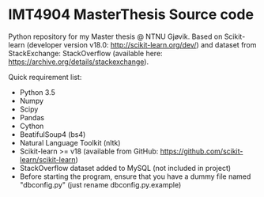 # IMT4904 MasterThesis Source code

Python repository for my Master thesis @ NTNU Gjøvik.
Based on Scikit-learn (developer version v18.0: http://scikit-learn.org/dev/) 
and dataset from StackExchange: StackOverflow (available here: https://archive.org/details/stackexchange).

Quick requirement list:
- Python 3.5
- Numpy
- Scipy
- Pandas
- Cython
- BeatifulSoup4 (bs4)
- Natural Language Toolkit (nltk)
- Scikit-learn >= v18 (available from GitHub: https://github.com/scikit-learn/scikit-learn)
- StackOverflow dataset added to MySQL (not included in project)
- Before starting the program, ensure that you have a dummy file named "dbconfig.py" (just rename dbconfig.py.example)
